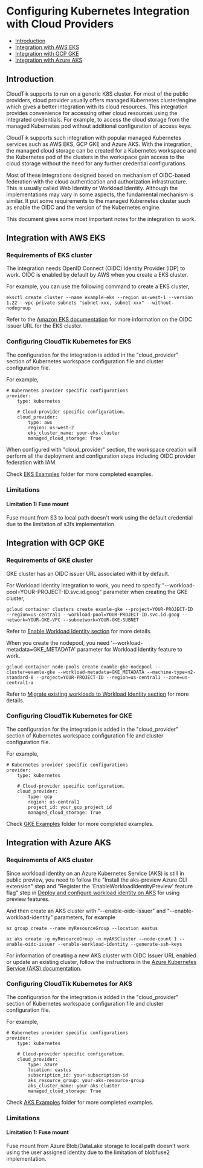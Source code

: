 # Configuring Kubernetes Integration with Cloud Providers

- [Introduction](#introduction)
- [Integration with AWS EKS](#integration-with-aws-eks)
- [Integration with GCP GKE](#integration-with-gcp-gke)
- [Integration with Azure AKS](#integration-with-azure-aks)

## Introduction
CloudTik supports to run on a generic K8S cluster. For most of the public providers,
cloud provider usually offers managed Kubernetes cluster/engine
which gives a better integration with its cloud resources. This integration provides convenience
for accessing other cloud resources using the integrated credentials.
For example, to access the cloud storage from the managed Kubernetes pod without additional
configuration of access keys.

CloudTik supports such integration with popular managed Kubernetes services
such as AWS EKS, GCP GKE and Azure AKS. With the integration, the managed cloud storage
can be created for a Kubernetes workspace and the Kubernetes pod of the clusters in the workspace
gain access to the cloud storage without the need for any further credential configurations.

Most of these integrations designed based on mechanism of OIDC-based federation with the
cloud authentication and authorization infrastructure. This is usually called Web Identity
or Workload Identity. Although the implementations may vary in some aspects, the fundamental
mechanism is similar. It put some requirements to the managed Kubernetes cluster such as
enable the OIDC and the version of the Kubernetes engine.

This document gives some most important notes for the integration to work. 

## Integration with AWS EKS

### Requirements of EKS cluster
The integration needs OpenID Connect (OIDC) Identity Provider (IDP) to work.
OIDC is enabled by default by AWS when you create a EKS cluster.

For example, you can use the following command to create a EKS cluster,

```
eksctl create cluster --name example-eks --region us-west-1 --version 1.22 --vpc-private-subnets "subnet-xxx, subnet-xxx" --without-nodegroup
```

Refer to the [Amazon EKS documentation](https://docs.aws.amazon.com/eks/latest/userguide/enable-iam-roles-for-service-accounts.html)
for more information on the OIDC issuer URL for the EKS cluster.

### Configuring CloudTik Kubernetes for EKS
The configuration for the integration is added in the "cloud_provider" section
of Kubernetes workspace configuration file and cluster configuration file.

For example,
```
# Kubernetes provider specific configurations
provider:
    type: kubernetes

    # Cloud-provider specific configuration.
    cloud_provider:
        type: aws
        region: us-west-2
        eks_cluster_name: your-eks-cluster
        managed_cloud_storage: True
```

When configured with "cloud_provider" section, the workspace creation
will perform all the deployment and configuration steps including OIDC provider
federation with IAM.

Check [EKS Examples](https://github.com/cloudtik/cloudtik/tree/main/examples/cluster/kubernetes/eks)
folder for more completed examples.

### Limitations
#### Limitation 1: Fuse mount 
Fuse mount from S3 to local path doesn't work using the default credential
due to the limitation of s3fs implementation.

## Integration with GCP GKE

### Requirements of GKE cluster
GKE cluster has an OIDC issuer URL associated with it by default.

For Workload Identity integration to work,
you need to specify "--workload-pool=YOUR-PROJECT-ID.svc.id.goog" parameter when creating the GKE cluster,

```
gcloud container clusters create examle-gke --project=YOUR-PROJECT-ID --region=us-central1 --workload-pool=YOUR-PROJECT-ID.svc.id.goog --network=YOUR-GKE-VPC --subnetwork=YOUR-GKE-SUBNET
```

Refer to [Enable Workload Identity section](https://cloud.google.com/kubernetes-engine/docs/how-to/workload-identity#enable)
for more details.

When you create the nodepool, you need '--workload-metadata=GKE_METADATA' parameter for Workload Identity feature to work.
```
gcloud container node-pools create examle-gke-nodepool --cluster=examle-gke --workload-metadata=GKE_METADATA --machine-type=n2-standard-8 --project=YOUR-PROJECT-ID --region=us-central1 --zone=us-central1-a
```
Refer to [Migrate existing workloads to Workload Identity section](https://cloud.google.com/kubernetes-engine/docs/how-to/workload-identity#migrate_applications_to)
for more details.

### Configuring CloudTik Kubernetes for GKE
The configuration for the integration is added in the "cloud_provider" section
of Kubernetes workspace configuration file and cluster configuration file.

For example,
```
# Kubernetes provider specific configurations
provider:
    type: kubernetes

    # Cloud-provider specific configuration.
    cloud_provider:
        type: gcp
        region: us-central1
        project_id: your_gcp_project_id
        managed_cloud_storage: True
```

Check [GKE Examples](https://github.com/cloudtik/cloudtik/tree/main/examples/cluster/kubernetes/gke)
folder for more completed examples.

## Integration with Azure AKS

### Requirements of AKS cluster
Since workload identity on an Azure Kubernetes Service (AKS) is still in public preview,
you need to follow the "Install the aks-preview Azure CLI extension" step and
"Register the 'EnableWorkloadIdentityPreview' feature flag" step in
[Deploy and configure workload identity on AKS](https://learn.microsoft.com/en-us/azure/aks/workload-identity-deploy-cluster)
for using preview features.

And then create an AKS cluster with "--enable-oidc-issuer" and "--enable-workload-identity" parameters, for example

```
az group create --name myResourceGroup --location eastus

az aks create -g myResourceGroup -n myAKSCluster --node-count 1 --enable-oidc-issuer --enable-workload-identity --generate-ssh-keys
```

For information of creating a new AKS cluster with OIDC Issuer URL enabled or update an existing cluster,
follow the instructions in the [Azure Kubernetes Service (AKS) documentation](https://learn.microsoft.com/en-us/azure/aks/cluster-configuration#oidc-issuer).

### Configuring CloudTik Kubernetes for AKS
The configuration for the integration is added in the "cloud_provider" section
of Kubernetes workspace configuration file and cluster configuration file.

For example,
```
# Kubernetes provider specific configurations
provider:
    type: kubernetes

    # Cloud-provider specific configuration.
    cloud_provider:
        type: azure
        location: eastus
        subscription_id: your-subscription-id
        aks_resource_group: your-aks-resource-group
        aks_cluster_name: your-aks-cluster
        managed_cloud_storage: True
```

Check [AKS Examples](https://github.com/cloudtik/cloudtik/tree/main/examples/cluster/kubernetes/aks)
folder for more completed examples.

### Limitations
#### Limitation 1: Fuse mount 
Fuse mount from Azure Blob/DataLake storage to local path doesn't work using the user assigned identity
due to the limitation of blobfuse2 implementation.
